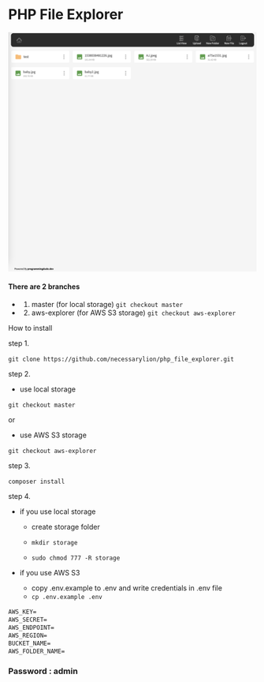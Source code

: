 # PHP File Explorer

![Demo Image](assets/demo.png)

#### There are 2 branches

- 1. master (for local storage) `git checkout master`
- 2. aws-explorer (for AWS S3 storage) `git checkout aws-explorer`

How to install

step 1. 

`git clone https://github.com/necessarylion/php_file_explorer.git`

step 2. 

- use local storage

`git checkout master`

or 

- use AWS S3 storage

`git checkout aws-explorer`

step 3. 

`composer install`


step 4. 

- if you use local storage 
  - create storage folder 

  - `mkdir storage`
  - `sudo chmod 777 -R storage`

- if you use AWS S3
  - copy .env.example to .env and write credentials in .env file
  - `cp .env.example .env`

```
AWS_KEY=
AWS_SECRET=
AWS_ENDPOINT=
AWS_REGION=
BUCKET_NAME=
AWS_FOLDER_NAME=
```

### Password : admin